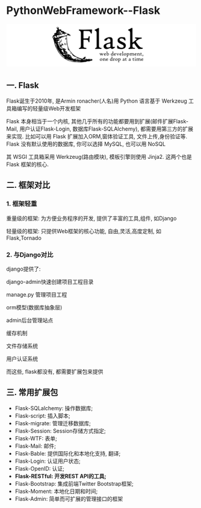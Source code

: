 # PythonWebFramework--Flask

![flask](./static/images/flask.png)

## 一. Flask

Flask诞生于2010年, 是Armin ronacher(人名)用 Python 语言基于 Werkzeug 工具箱编写的轻量级Web开发框架

Flask 本身相当于一个内核, 其他几乎所有的功能都要用到扩展(邮件扩展Flask-Mail, 用户认证Flask-Login, 数据库Flask-SQLAlchemy), 都需要用第三方的扩展来实现. 比如可以用 Flask 扩展加入ORM,窗体验证工具, 文件上传,身份验证等. Flask 没有默认使用的数据库, 你可以选择 MySQL, 也可以用 NoSQL

其 WSGI 工具箱采用 Werkzeug(路由模块), 模板引擎则使用 Jinja2. 这两个也是 Flask 框架的核心.

## 二. 框架对比

### 1. 框架轻重

重量级的框架: 为方便业务程序的开发, 提供了丰富的工具,组件, 如Django

轻量级的框架: 只提供Web框架的核心功能, 自由,灵活,高度定制, 如Flask,Tornado

### 2. 与Django对比

django提供了:

django-admin快速创建项目工程目录

manage.py 管理项目工程

orm模型(数据库抽象层)

admin后台管理站点

缓存机制

文件存储系统

用户认证系统

而这些, flask都没有, 都需要扩展包来提供

## 三. 常用扩展包

- Flask-SQLalchemy: 操作数据库;
- Flask-script: 插入脚本;
- Flask-migrate: 管理迁移数据库;
- Flask-Session: Session存储方式指定;
- Flask-WTF: 表单;
- Flask-Mail: 邮件;
- Flask-Bable: 提供国际化和本地化支持, 翻译;
- Flask-Login: 认证用户状态;
- Flask-OpenID: 认证;
- **Flask-RESTful: 开发REST API的工具;**
- Flask-Bootstrap: 集成前端Twitter Bootstrap框架;
- Flask-Moment: 本地化日期和时间;
- Flask-Admin: 简单而可扩展的管理接口的框架
